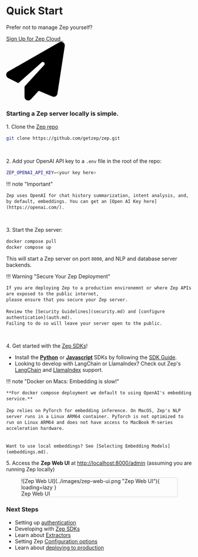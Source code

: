 # Quick Start

Prefer not to manage Zep yourself?

<p style="display: flex; align-items: center;">
    <a class="md-button" href="https://www.getzep.com/" style="margin-right: 20px; padding: inherit 15px; border-radius: 7px;">
        Sign Up for Zep Cloud &nbsp;
        <span class="twemoji">
            <svg xmlns="http://www.w3.org/2000/svg" viewBox="0 0 512 512">
                <!--! Font Awesome Free 6.4.0 by @fontawesome - https://fontawesome.com License - https://fontawesome.com/license/free (Icons: CC BY 4.0, Fonts: SIL OFL 1.1, Code: MIT License) Copyright 2023 Fonticons, Inc.-->
                <path d="M498.1 5.6c10.1 7 15.4 19.1 13.5 31.2l-64 416c-1.5 9.7-7.4 18.2-16 23s-18.9 5.4-28 1.6L284 427.7l-68.5 74.1c-8.9 9.7-22.9 12.9-35.2 8.1S160 493.2 160 480v-83.6c0-4 1.5-7.8 4.2-10.7l167.6-182.9c5.8-6.3 5.6-16-.4-22s-15.7-6.4-22-.7L106 360.8l-88.3-44.2C7.1 311.3.3 300.7 0 288.9s5.9-22.8 16.1-28.7l448-256c10.7-6.1 23.9-5.5 34 1.4z"></path>
            </svg>
        </span>
    </a>
</p>

### Starting a Zep server locally is simple.

1\. Clone the [Zep repo](https://github.com/getzep/zep)

```bash
git clone https://github.com/getzep/zep.git
```

&nbsp;

2\. Add your OpenAI API key to a `.env` file in the root of the repo:

```bash
ZEP_OPENAI_API_KEY=<your key here>
```

!!! note "Important"

    Zep uses OpenAI for chat history summarization, intent analysis, and, by default, embeddings. You can get an [Open AI Key here](https://openai.com/).

&nbsp;

3\. Start the Zep server:

```bash
docker compose pull
docker compose up
```

This will start a Zep server on port `8000`, and NLP and database server backends.

!!! Warning "Secure Your Zep Deployment"

    If you are deploying Zep to a production environemnt or where Zep APIs are exposed to the public internet,
    please ensure that you secure your Zep server.

    Review the [Security Guidelines](security.md) and [configure authentication](auth.md).
    Failing to do so will leave your server open to the public.

&nbsp;

4\. Get started with the [Zep SDKs](../sdk/index.md)!

- Install the **[Python](https://github.com/getzep/zep-python)** or **[Javascript](https://github.com/getzep/zep-js)**
  SDKs by following the [SDK Guide](../sdk/index.md).
- Looking to develop with LangChain or LlamaIndex? Check out Zep's [LangChain](../sdk/langchain.md) and [LlamaIndex](../sdk/llamaindex.md) support.

!!! note "Docker on Macs: Embedding is slow!"

    **For docker compose deployment we default to using OpenAI's embedding service.**

    Zep relies on PyTorch for embedding inference. On MacOS, Zep's NLP server runs in a Linux ARM64 container. PyTorch is not optimized to run on Linux ARM64 and does not have access to MacBook M-series acceleration hardware.


    Want to use local embeddings? See [Selecting Embedding Models](embeddings.md).

5\. Access the **Zep Web UI** at [http://localhost:8000/admin](http://localhost:8000/admin) (assuming you are running Zep locally)

<figure markdown style="border: 1px solid lightgrey; transition: box-shadow 125ms; border-radius: 0.2rem; ">
![Zep Web UI](../images/zep-web-ui.png "Zep Web UI"){ loading=lazy }
  <figcaption>Zep Web UI</figcaption>
</figure>

### Next Steps

- Setting up [authentication](auth.md)
- Developing with [Zep SDKs](../sdk/index.md)
- Learn about [Extractors](../sdk/extractors.md)
- Setting Zep [Configuration options](config.md)
- Learn about [deploying to production](production.md)
